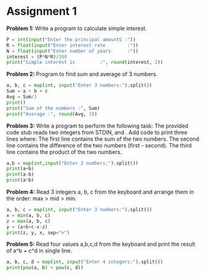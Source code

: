 # Assignment 1

**Problem 1:** Write a program to calculate simple interest.

```python
P = int(input("Enter the principal amountS :"))
R = float(input("Enter interest rate        :"))
N = float(input("Enter number of years      :"))
interest = (P*N*R)/100
print("Simple interest is         :", round(interest, 2))
```



**Problem 2:** Program to find sum and average of 3 numbers.

```python
a, b, c = map(int, input("Enter 3 numbers:").split())
Sum = a + b + c
Avg = Sum/3
print()
print("Sum of the numbers :", Sum)
print("Average :", round(Avg, 3))
```



**Problem 3:** Write a program to perform the following task:
The provided code stub reads two integers from STDIN, and . Add code to print three lines where:
The first line contains the sum of the two numbers.
The second line contains the difference of the two numbers (first - second).
The third line contains the product of the two numbers.

```python
a,b = map(int,input("Enter 2 numbers:").split())
print(a+b)
print(a-b)
print(a*b)
```



**Problem 4:** Read 3 integers a, b, c from the keyboard and arrange them in the order: max > mid > min.

```python
a, b, c = map(int, input("Enter 3 numbers:").split())
x = min(a, b, c)
z = max(a, b, c)
y = (a+b+c-x-z)
print(z, y, x, sep=">")
```



**Problem 5:** Read four values a,b,c,d from the keyboard and print the result of a^b + c^d in single line.

```python
a, b, c, d = map(int, input("Enter 4 integers:").split())
print(pow(a, b) + pow(c, d))
```

